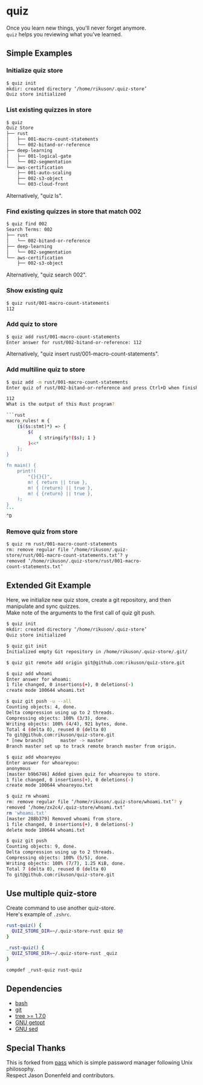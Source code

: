 # quiz

Once you learn new things, you'll never forget anymore.  
`quiz` helps you reviewing what you've learned.

## Simple Examples

### Initialize quiz store

```bash
$ quiz init
mkdir: created directory ‘/home/rikuson/.quiz-store’
Quiz store initialized
```

### List existing quizzes in store

```bash
$ quiz
Quiz Store
├── rust
│   ├── 001-macro-count-statements
│   └── 002-bitand-or-reference
├── deep-learning
│   ├── 001-logical-gate
│   └── 002-segmentation
└── aws-certification
    ├── 001-auto-scaling
    ├── 002-s3-object
    └── 003-cloud-front
```

Alternatively, "quiz ls".

### Find existing quizzes in store that match 002

```bash
$ quiz find 002
Search Terms: 002
├── rust
│   └── 002-bitand-or-reference
├── deep-learning
│   └── 002-segmentation
└── aws-certification
    ├── 002-s3-object
```

Alternatively, "quiz search 002".

### Show existing quiz

```bash
$ quiz rust/001-macro-count-statements
112
```

### Add quiz to store

```bash
$ quiz add rust/001-macro-count-statements
Enter answer for rust/002-bitand-or-reference: 112
```

Alternatively, "quiz insert rust/001-macro-count-statements".

### Add multiline quiz to store

````bash
$ quiz add -m rust/001-macro-count-statements
Enter quiz of rust/002-bitand-or-reference and press Ctrl+D when finished

112
What is the output of this Rust program?

```rust
macro_rules! m {
    ($($s:stmt)*) => {
        $(
            { stringify!($s); 1 }
        )<<*
    };
}

fn main() {
    print!(
        "{}{}{}",
        m! { return || true },
        m! { (return) || true },
        m! { {return} || true },
    );
}
```
^D
````

### Remove quiz from store

```bash
$ quiz rm rust/001-macro-count-statements
rm: remove regular file ‘/home/rikuson/.quiz-
store/rust/001-macro-count-statements.txt’? y
removed ‘/home/rikuson/.quiz-store/rust/001-macro-
count-statements.txt’
```

## Extended Git Example

Here, we initialize new quiz store, create a git repository, and then manipulate and sync quizzes.  
Make note of the arguments to the first call of quiz git push.

```bash
$ quiz init
mkdir: created directory ‘/home/rikuson/.quiz-store’
Quiz store initialized

$ quiz git init
Initialized empty Git repository in /home/rikuson/.quiz-store/.git/

$ quiz git remote add origin git@github.com:rikuson/quiz-store.git

$ quiz add whoami
Enter answer for whoami:
1 file changed, 0 insertions(+), 0 deletions(-)
create mode 100644 whoami.txt

$ quiz git push -u --all
Counting objects: 4, done.
Delta compression using up to 2 threads.
Compressing objects: 100% (3/3), done.
Writing objects: 100% (4/4), 921 bytes, done.
Total 4 (delta 0), reused 0 (delta 0)
To git@github.com:rikuson/quiz-store.git
* [new branch]      master -> master
Branch master set up to track remote branch master from origin.

$ quiz add whoareyou
Enter answer for whoareyou:
anonymous
[master b9b6746] Added given quiz for whoareyou to store.
1 file changed, 0 insertions(+), 0 deletions(-)
create mode 100644 whoareyou.txt

$ quiz rm whoami
rm: remove regular file ‘/home/rikuson/.quiz-store/whoami.txt’? y
removed ‘/home/zx2c4/.quiz-store/whoami.txt’
rm 'whoami.txt'
[master 288b379] Removed whoami from store.
1 file changed, 0 insertions(+), 0 deletions(-)
delete mode 100644 whoami.txt

$ quiz git push
Counting objects: 9, done.
Delta compression using up to 2 threads.
Compressing objects: 100% (5/5), done.
Writing objects: 100% (7/7), 1.25 KiB, done.
Total 7 (delta 0), reused 0 (delta 0)
To git@github.com:rikuson/quiz-store.git
```

## Use multiple quiz-store

Create command to use another quiz-store.  
Here's example of `.zshrc`.

```zsh
rust-quiz() {
  QUIZ_STORE_DIR=~/.quiz-store-rust quiz $@
}

_rust-quiz() {
  QUIZ_STORE_DIR=~/.quiz-store-rust _quiz
}

compdef _rust-quiz rust-quiz
```

## Dependencies

- [bash](http://www.gnu.org/software/bash/)
- [git](http://www.git-scm.com/)
- [tree >= 1.7.0](http://mama.indstate.edu/users/ice/tree/)
- [GNU getopt](http://software.frodo.looijaard.name/getopt/)
- [GNU sed](https://www.gnu.org/software/sed/)

## Special Thanks

This is forked from [pass](https://www.passwordstore.org) which is simple password manager following Unix philosophy.  
Respect Jason Donenfeld and contributors.
